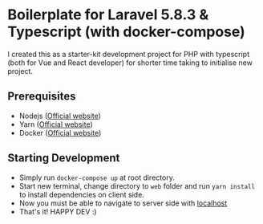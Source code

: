 # Boilerplate for Laravel 5.8.3 & Typescript (with docker-compose)
I created this as a starter-kit development project for PHP with typescript (both for Vue and React developer) for shorter time taking to initialise new project.

## Prerequisites
- Nodejs ([Official website](https://nodejs.org/en/))
- Yarn ([Official website](https://yarnpkg.com/en/))
- Docker ([Official website](https://www.docker.com/))

## Starting Development
- Simply run `docker-compose up` at root directory.
- Start new terminal, change directory to `web` folder and run `yarn install` to install dependencies on client side.
- Now you must be able to navigate to server side with [localhost](http://localhost:8080)
- That's it! HAPPY DEV :)
